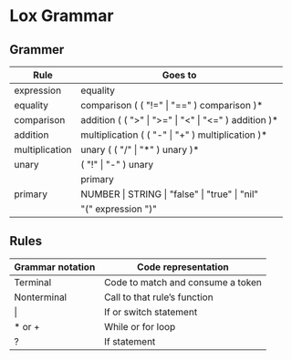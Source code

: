 ﻿# Lox Grammar

## Grammer
| Rule				| Goes to												|
|-------------------|-------------------------------------------------------|
| expression		| equality												|
| equality			| comparison ( ( "!=" \| "==" ) comparison )*			|
| comparison		| addition ( ( ">" \| ">=" \| "<" \| "<=" ) addition )* |
| addition			| multiplication ( ( "-" \| "+" ) multiplication )*		|
| multiplication	| unary ( ( "/" \| "\*" ) unary )*						|
| unary				| ( "!" \| "-" ) unary									|
|					| primary												|
| primary			| NUMBER \| STRING \| "false" \| "true" \| "nil"		|
|					| "(" expression ")"									|

## Rules
| Grammar notation	| Code representation				|
|-------------------|-----------------------------------|
| Terminal			| Code to match and consume a token	|
| Nonterminal		| Call to that rule’s function		|
| \|				| If or switch statement			|
| \* or +			| While or for loop					|
| ?					| If statement						|
